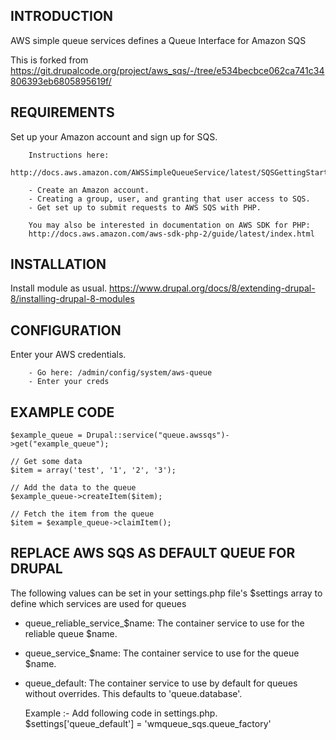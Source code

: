 ## INTRODUCTION
AWS simple queue services defines a Queue Interface for Amazon SQS

This is forked from https://git.drupalcode.org/project/aws_sqs/-/tree/e534becbce062ca741c34806393eb6805895619f/

## REQUIREMENTS
Set up your Amazon account and sign up for SQS.

        Instructions here:
        http://docs.aws.amazon.com/AWSSimpleQueueService/latest/SQSGettingStartedGuide/GettingSetUp.html

        - Create an Amazon account.
        - Creating a group, user, and granting that user access to SQS.
        - Get set up to submit requests to AWS SQS with PHP.
        
        You may also be interested in documentation on AWS SDK for PHP:
        http://docs.aws.amazon.com/aws-sdk-php-2/guide/latest/index.html

## INSTALLATION
Install module as usual.
https://www.drupal.org/docs/8/extending-drupal-8/installing-drupal-8-modules

## CONFIGURATION
Enter your AWS credentials.

        - Go here: /admin/config/system/aws-queue
        - Enter your creds

## EXAMPLE CODE
    $example_queue = Drupal::service("queue.awssqs")->get("example_queue");
    
    // Get some data
    $item = array('test', '1', '2', '3');
    
    // Add the data to the queue
    $example_queue->createItem($item);
    
    // Fetch the item from the queue
    $item = $example_queue->claimItem();

## REPLACE AWS SQS AS DEFAULT QUEUE FOR DRUPAL
The following values can be set in your settings.php file's 
$settings array to define which services are used for queues

 - queue_reliable_service_$name: 
    The container service to use for the reliable queue $name.
 - queue_service_$name: 
    The container service to use for the queue $name.
 - queue_default: 
    The container service to use by default for queues without overrides. 
    This defaults to 'queue.database'.
    
    Example :- 
    Add following code in settings.php.
    $settings['queue_default'] = 'wmqueue_sqs.queue_factory'
